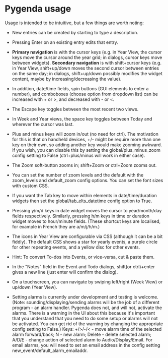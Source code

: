 Pygenda usage
=============
Usage is intended to be intuitive, but a few things are worth noting:

* New entries can be created by starting to type a description.

* Pressing Enter on an existing entry edits that entry.

* **Primary navigation** is with the cursor keys (e.g. in Year View, the
  cursor keys move the cursor around the year grid; in dialogs, cursor
  keys move between widgets).
  **Secondary navigation** is with shift+cursor keys (e.g. in Year View,
  shift+up/down moves the second cursor between entries on the same
  day; in dialogs, shift+up/down possibly modifies the widget content,
  maybe by increasing/decreasing the value).

* In addition, date/time fields, spin buttons (GUI elements to enter a
  number), and comboboxes (choose option from dropdown list) can be
  increased with + or >, and decreased with - or <.

* The Escape key toggles between the most recent two views.

* In Week and Year views, the space key toggles between Today and
  wherever the cursor was last.

* Plus and minus keys will zoom in/out (no need for ctrl). The motivation
  for this is that on handheld devices, +/- might be require more than one
  key on their own, so adding another key would make zooming awkward.
  If you wish, you can disable this by setting the global/plus_minus_zoom
  config setting to False (ctrl+plus/minus will work in either case).

* The Zoom soft-button zooms in; shift+Zoom or ctrl+Zoom zooms out.

* You can set the number of zoom levels and the default with the zoom_levels
  and default_zoom config options. You can set the font sizes with custom CSS.

* If you want the Tab key to move within elements in date/time/duration
  widgets then set the global/tab_elts_datetime config option to True.

* Pressing y/m/d keys in date widget moves the cursor to year/month/day
  fields respectively. Similarly, pressing h/m keys in time or duration
  widget moves to hour/minute fields. (These shortcut keys are localised,
  for example in French they are a/m/j/h/m.)

* The icons in Year View are configurable via CSS (although it can be
  a bit fiddly). The default CSS shows a star for yearly events, a
  purple circle for other repeating events, and a yellow disc for other
  events.

* Hint: To convert To-dos into Events, or vice-versa, cut & paste them.

* In the "Notes" field in the Event and Todo dialogs, shift(or ctrl)+enter
  gives a new line (just enter will confirm the dialog).

* On a touchscreen, you can navigate by swiping left/right (Week View)
  or up/down (Year View).

* Setting alarms is currently under development and testing is welcome.
  (Note: sounding/displaying/sending alarms will be the job of a
  different program - an alarm handler. Pygenda does not, and will not,
  activate the alarms. There is a warning in the UI about this because
  it's important that you understand that you need to do some setup or
  alarms will not be activated. You can get rid of the warning by
  changing the appropriate config setting to False.)
  Keys: +/>/-/< - move alarm time of the selected alarm forward/back;
  N - new alarm; Delete - delete selected alarm; A/D/E - change action
  of selected alarm to Audio/Display/Email. For email alarms, you will
  need to set an email address in the config setting new_event/default_alarm_emailaddr.
